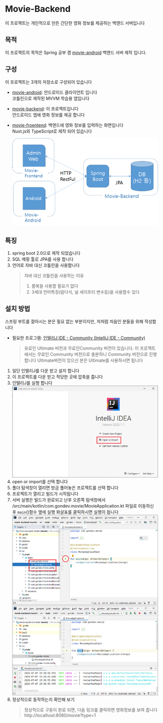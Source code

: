 # Movie-Backend
이 프로젝트는 개인적으로 만든 간단한 영화 정보를 제공하는 백엔드 서버입니다

## 목적
이 프로젝트의 목적은 Spring 공부 겸 [movie-android](https://github.com/Young-Gon/movie-android) 백엔드 서버 제작 입니다.

## 구성
이 프로젝트는 3개의 저장소로 구성되어 있습니다

* [movie-android](https://github.com/Young-Gon/movie-android): 안드로이드 클라이언트 입니다   
  코틀린으로 제작된 MVVM 학습용 앱입니다 
* [movie-backend](https://github.com/Young-Gon/movie-backend): 이 프로젝트입니다   
  안드로이드 엡에 영화 정보를 제공 합니다
* [movie-froentend](https://github.com/Young-Gon/movie-frontend): 백엔드에 영화 정보를 입력하는 화면입니다   
  Nuxt.js와 TypeScript로 제작 되어 있습니다
  
    ![The Project Structure](./image/project_structure.png)
## 특징
1. spring boot 2.0으로 제작 되었습니다
2. SQL 메핑 툴로 JPA를 사용 합니다
3. 언어로 자바 대신 코틀린을 사용합니다
    > 자바 대신 코틀린을 사용하는 이유
    >  1. 롬북을 사용할 필요가 없다
    >  2. 3세대 언어특징(람다식, 널 세이프티 변수등)을 사용할수 있다

## 설치 방법
스프링 부트를 잘아시는 분은 필요 없는 부분이지만, 저처럼 처음인 분들을 위해 작성합니다

* 필요한 프로그램: [인텔리J IDE - Community (IntelliJ IDE - Community)](https://www.jetbrains.com/ko-kr/idea/download/download-thanks.html?platform=windows&code=IIC)      
    > 유료인 Ultimate 버전과 무료인Community 버전이 있습니다. 이 프로젝트에서는 무료인 Community 버전으로 충분하니 Community 버전으로 진행합니다
    > Ultimate버전이 있으신 분은 Ultimate를 사용하시면 됩니다

1. 일단 인텔리J를 다운 받고 설치 합니다
2. 이 프로젝트를 다운 받고 적당한 곳에 압축을 풉니다
3. 인텔리J를 실행 합니다   
    ![open intellij](./image/open_intellij.png)
4. open or import를 선택 합니다
5. 폴더 탐색창이 열리면 방금 풀어놓은 프로젝트를 선택 합니다
6. 프로젝트가 열리고 빌드가 시작됩니다
7. 서버 실행은 빌드가 완료되고 난후 오른쪽 탐색창에서 /src/main/kotlin/com.gondev.movie/MovieApplication.kt 파일로 이동하신 후 `main`()함수 옆에 실행 화살표를 클릭하시면 실행이 됩니다   
    ![run project](./image/run_project.png)  
    ![success running](./image/success_running.png)
8. 정상적으로 동작하는지 확인해 보기
   > 정상적으로 구동이 완료 되면, 다음 링크를 클릭하면 영화정보를 보여 줍니다   
   > http://localhost:8080/movie?type=1